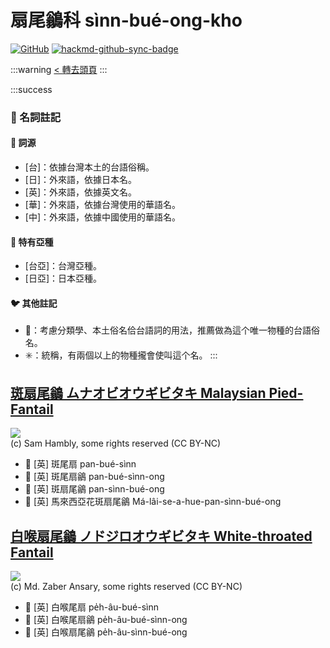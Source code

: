 # 扇尾鶲科 sìnn-bué-ong-kho

[![GitHub](https://img.shields.io/badge/GitHub-black?logo=github)](https://github.com/siansiansu/tsiau-a-e-mia)
[![hackmd-github-sync-badge](https://hackmd.io/XGUc5jKmTISaFIn0F5-PPQ/badge)](https://hackmd.io/XGUc5jKmTISaFIn0F5-PPQ)

:::warning
[< 轉去頭頁](https://hackmd.io/@siansiansu/Hy4VzNvha)
:::

:::success
### 📖 名詞註記

#### 📎 詞源

- [台]：依據台灣本土的台語俗稱。
- [日]：外來語，依據日本名。
- [英]：外來語，依據英文名。
- [華]：外來語，依據台灣使用的華語名。
- [中]：外來語，依據中國使用的華語名。

#### 🎏 特有亞種

- [台亞]：台灣亞種。
- [日亞]：日本亞種。

#### 🐦 其他註記

- 🎯：考慮分類學、本土俗名佮台語詞的用法，推薦做為這个唯一物種的台語俗名。
- ✳️：統稱，有兩個以上的物種攏會使叫這个名。
:::

## [斑扇尾鶲 ムナオビオウギビタキ Malaysian Pied-Fantail](https://ebird.org/species/piefan1)

![](https://inaturalist-open-data.s3.amazonaws.com/photos/188717255/medium.jpg)
<br/>
(c) Sam Hambly, some rights reserved (CC BY-NC)

- 🎯 [英] 斑尾扇 pan-bué-sìnn
- 🎯 [英] 斑尾扇鶲 pan-bué-sìnn-ong
- 🎯 [英] 斑扇尾鶲 pan-sìnn-bué-ong
- 🎯 [英] 馬來西亞花斑扇尾鶲 Má-lâi-se-a-hue-pan-sìnn-bué-ong

## [白喉扇尾鶲 ノドジロオウギビタキ White-throated Fantail](https://ebird.org/species/whtfan1)

![](https://inaturalist-open-data.s3.amazonaws.com/photos/87761856/medium.jpg)
<br/>
(c) Md. Zaber Ansary, some rights reserved (CC BY-NC)

- 🎯 [英] 白喉尾扇 pe̍h-âu-bué-sìnn
- 🎯 [英] 白喉尾扇鶲 pe̍h-âu-bué-sìnn-ong
- 🎯 [英] 白喉扇尾鶲 pe̍h-âu-sìnn-bué-ong
